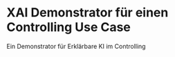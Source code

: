 # XAI Demonstrator für einen Controlling Use Case

Ein Demonstrator für Erklärbare KI im Controlling